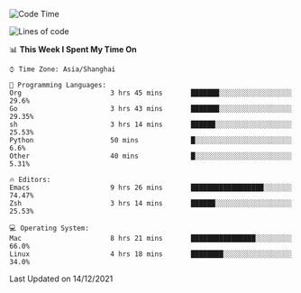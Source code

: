 <!--START_SECTION:waka-->
![Code Time](http://img.shields.io/badge/Code%20Time-480%20hrs%2045%20mins-blue)

![Lines of code](https://img.shields.io/badge/From%20Hello%20World%20I%27ve%20Written-22%20Thousand%20lines%20of%20code-blue)

📊 **This Week I Spent My Time On** 

```text
⌚︎ Time Zone: Asia/Shanghai

💬 Programming Languages: 
Org                      3 hrs 45 mins       ███████░░░░░░░░░░░░░░░░░░   29.6% 
Go                       3 hrs 43 mins       ███████░░░░░░░░░░░░░░░░░░   29.35% 
sh                       3 hrs 14 mins       ██████░░░░░░░░░░░░░░░░░░░   25.53% 
Python                   50 mins             █░░░░░░░░░░░░░░░░░░░░░░░░   6.6% 
Other                    40 mins             █░░░░░░░░░░░░░░░░░░░░░░░░   5.31%

🔥 Editors: 
Emacs                    9 hrs 26 mins       ██████████████████░░░░░░░   74.47% 
Zsh                      3 hrs 14 mins       ██████░░░░░░░░░░░░░░░░░░░   25.53%

💻 Operating System: 
Mac                      8 hrs 21 mins       ████████████████░░░░░░░░░   66.0% 
Linux                    4 hrs 18 mins       ████████░░░░░░░░░░░░░░░░░   34.0%

```


 Last Updated on 14/12/2021
<!--END_SECTION:waka-->

